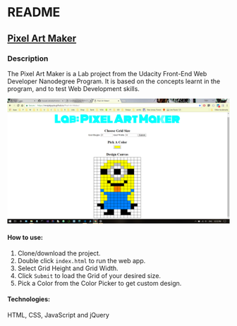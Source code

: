 # README #

## [Pixel Art Maker](https://imrajatgupta.github.io/Pixel-Art-Maker/) ##

### Description ###
The Pixel Art Maker is a Lab project from the Udacity Front-End Web Developer Nanodegree Program. It is based on the concepts learnt in the program, and to test Web Development skills.

![picture](https://github.com/imrajatgupta/Pixel-Art-Maker/blob/master/Pixel-Art-Maker.png)

#### How to use: ####
1) Clone/download the project.
2) Double click `index.html` to run the web app.
3) Select Grid Height and Grid Width.
4) Click `Submit` to load the Grid of your desired size.
5) Pick a Color from the Color Picker to get custom design.

#### Technologies: ####
HTML, CSS, JavaScript and jQuery


